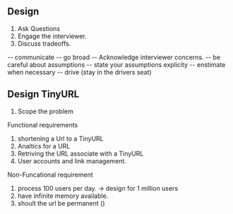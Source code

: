 ## Design

1. Ask Questions
2. Engage the interviewer.
3. Discuss tradeoffs.

-- communicate
-- go broad
-- Acknowledge interviewer concerns.
-- be careful about assumptions
-- state your assumptions explicity
-- enstimate when necessary
-- drive (stay in the drivers seat)

## Design TinyURL

1. Scope the problem

Functional requirements

1. shortening a Url to a TinyURL
2. Analtics for a URL
3. Retriving the URL associate with a TinyURL
4. User accounts and link management.

Non-Funcational requirement

1. process 100 users per day. -> design for 1 million users
2. have infinite memory available.
3. shoult the url be permanent ()
